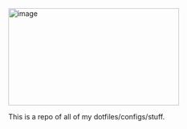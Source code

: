 <img width="340" height="194" alt="image" src="https://github.com/user-attachments/assets/57ab4376-6091-4970-97a6-a5247d4d1a78" />

This is a repo of all of my dotfiles/configs/stuff.
